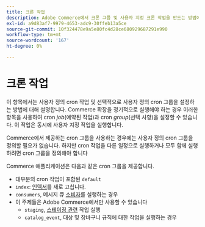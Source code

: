 ```yaml
---
title: 크론 작업
description: Adobe Commerce에서 크론 그룹 및 사용자 지정 크론 작업을 만드는 방법에 대해 알아봅니다. 예약된 작업 설정 및 cron 그룹 구성을 검색합니다.
exl-id: a9d83af7-9979-4653-adc9-30ffeb13a5ce
source-git-commit: 10f324478e9a5e80fc4d28ce680929687291e990
workflow-type: tm+mt
source-wordcount: '167'
ht-degree: 0%

---
```


# 크론 작업

이 항목에서는 사용자 정의 cron 작업 및 선택적으로 사용자 정의 cron 그룹을 설정하는 방법에 대해 설명합니다. Commerce 확장을 정기적으로 실행해야 하는 경우 이러한 항목을 사용하여 cron _job_(예약된 작업)과 cron _group_(선택 사항)을 설정할 수 있습니다. 이 작업은 동시에 사용자 지정 작업을 실행합니다.

Commerce에서 제공하는 cron 그룹을 사용하는 경우에는 사용자 정의 cron 그룹을 정의할 필요가 없습니다. 하지만 cron 작업을 다른 일정으로 실행하거나 모두 함께 실행하려면 cron 그룹을 정의해야 합니다

Commerce 애플리케이션은 다음과 같은 cron 그룹을 제공합니다.

- 대부분의 cron 작업이 포함된 `default`
- `index`: [인덱서](../cli/manage-indexers.md)를 새로 고칩니다.
- `consumers`, 메시지 큐 [소비자](../cli/start-message-queues.md)를 실행하는 경우
- 이 주제들은 Adobe Commerce에서만 사용할 수 있습니다
   - `staging`, [스테이징 관련](https://experienceleague.adobe.com/ko/docs/commerce-admin/content-design/staging/content-staging) 작업 실행
   - `catalog_event`, 대상 및 장바구니 규칙에 대한 작업을 실행하는 경우
